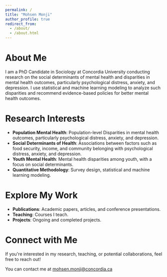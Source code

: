 ```yaml
---
permalink: /
title: "Mohsen Monji"
author_profile: true
redirect_from: 
  - /about/
  - /about.html
---
```




About Me
======
I am a PhD Candidate in Sociology at Concordia University conducting research on the social determinants of mental health and disparities in mental health outcomes, particularly psychological distress, anxiety, and depression. I  use statistical and machine learning modeling to analyze such disparities and recommend evidence-based policies for better mental health outcomes. 

Research Interests
======
- **Population Mental Health**: Population-level Disparities in mental health outcomes, particularly psychological distress, anxiety, and depression.
- **Social Determinants of Health**: Associations between factors such as food security, income, and community belonging with psychological distress, anxiety, and depression.
- **Youth Mental Health**: Mental health disparities among youth, with a focus on social determinants.
- **Quantitative Methodology**: Survey design, statistical and machine learning modeling.

Explore My Work
======
- **Publications**: Academic papers, articles, and conference presentations.
- **Teaching**: Courses I teach.
- **Projects**: Ongoing and completed projects.

Connect with Me
======
If you're interested in my research, teaching, or potential collaborations, feel free to reach out! 

You can contact me at [mohsen.monji@concordia.ca](mailto:mohsen.monji@concordia.ca) 

